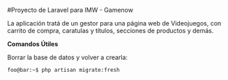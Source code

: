 

#Proyecto de Laravel para IMW - Gamenow

La aplicación tratá de un gestor para una página web de Videojuegos, con carrito de compra, caratulas y títulos, secciones de productos y demás.


**Comandos Útiles**

Borrar la base de datos y volver a crearla:

```console
foo@bar:~$ php artisan migrate:fresh
```